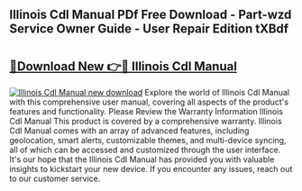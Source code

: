 ## Illinois Cdl Manual PDf Free Download - Part-wzd Service Owner Guide - User Repair Edition tXBdf

# <h2><a href="http://bc3935.oget.top/?id=Illinois+Cdl+Manual">🔗Download New 👉🔴 Illinois Cdl Manual</a></h2>

[![Illinois Cdl Manual new download](https://i.imgur.com/5g1atiW.png)](http://bc3935.oget.top/?id=Illinois+Cdl+Manual)
Explore the world of Illinois Cdl Manual with this comprehensive user manual, covering all aspects of the product's features and functionality. Please Review the Warranty Information Illinois Cdl Manual This product is covered by a comprehensive warranty. Illinois Cdl Manual comes with an array of advanced features, including geolocation, smart alerts, customizable themes, and multi-device syncing, all of which can be accessed and customized through the user interface. It's our hope that the Illinois Cdl Manual has provided you with valuable insights to kickstart your new device. If you encounter any issues, reach out to our customer service.
